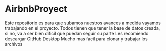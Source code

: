 # AirbnbProyect

Este repositorio es para que subamos nuestros avances a medida vayamos trabajando en el proyecto.
Todos tienen que tener la base de datos creada, si no, va a ser bien dificil que puedan seguir su parte
Les recomiendo descargar GitHub Desktop
Mucho mas facil para clonar y trabajar los archivos
